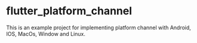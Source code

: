 # flutter_platform_channel

This is an example project for implementing platform channel with Android, IOS, MacOs, Window and Linux.